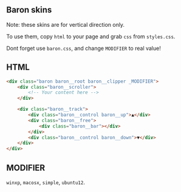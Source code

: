 ## Baron skins

Note: these skins are for vertical direction only.

To use them, copy `html` to your page and grab `css` from `styles.css`.

Dont forget use `baron.css`, and change `MODIFIER` to real value!

## HTML

```html
<div class="baron baron__root baron__clipper _MODIFIER">
    <div class="baron__scroller">
        <!-- Your content here -->
    </div>

    <div class="baron__track">
        <div class="baron__control baron__up">▲</div>
        <div class="baron__free">
            <div class="baron__bar"></div>
        </div>
        <div class="baron__control baron__down">▼</div>
    </div>
</div>
```

## MODIFIER

`winxp`, `macosx`, `simple`, `ubuntu12`.